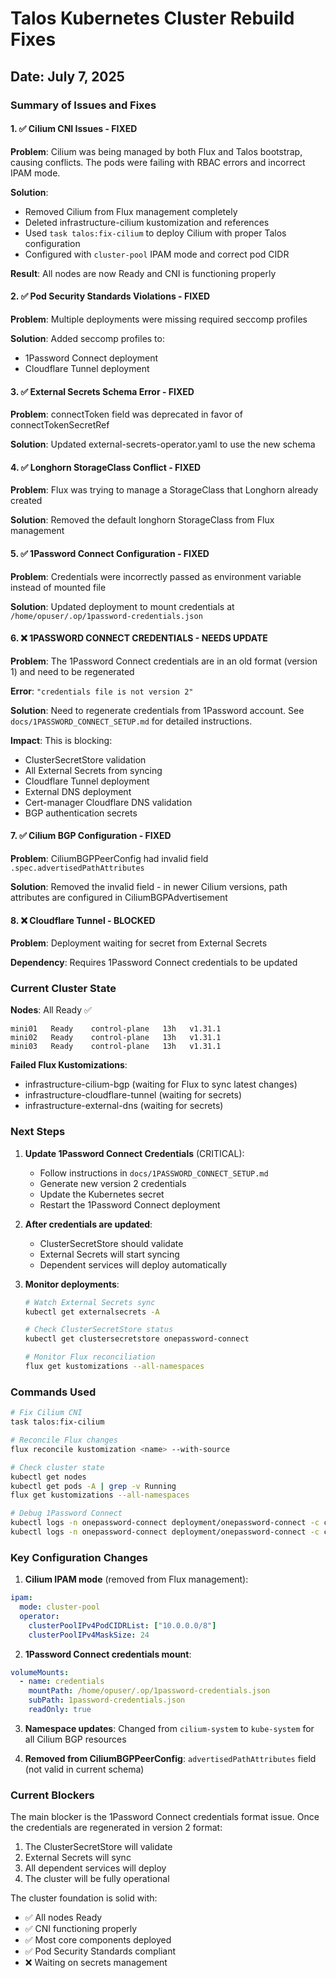 # Talos Kubernetes Cluster Rebuild Fixes

## Date: July 7, 2025

### Summary of Issues and Fixes

#### 1. ✅ Cilium CNI Issues - FIXED

**Problem**: Cilium was being managed by both Flux and Talos bootstrap, causing conflicts. The pods were failing with RBAC errors and incorrect IPAM mode.

**Solution**:

- Removed Cilium from Flux management completely
- Deleted infrastructure-cilium kustomization and references
- Used `task talos:fix-cilium` to deploy Cilium with proper Talos configuration
- Configured with `cluster-pool` IPAM mode and correct pod CIDR

**Result**: All nodes are now Ready and CNI is functioning properly

#### 2. ✅ Pod Security Standards Violations - FIXED

**Problem**: Multiple deployments were missing required seccomp profiles

**Solution**: Added seccomp profiles to:

- 1Password Connect deployment
- Cloudflare Tunnel deployment

#### 3. ✅ External Secrets Schema Error - FIXED

**Problem**: connectToken field was deprecated in favor of connectTokenSecretRef

**Solution**: Updated external-secrets-operator.yaml to use the new schema

#### 4. ✅ Longhorn StorageClass Conflict - FIXED

**Problem**: Flux was trying to manage a StorageClass that Longhorn already created

**Solution**: Removed the default longhorn StorageClass from Flux management

#### 5. ✅ 1Password Connect Configuration - FIXED

**Problem**: Credentials were incorrectly passed as environment variable instead of mounted file

**Solution**: Updated deployment to mount credentials at `/home/opuser/.op/1password-credentials.json`

#### 6. ❌ 1PASSWORD CONNECT CREDENTIALS - NEEDS UPDATE

**Problem**: The 1Password Connect credentials are in an old format (version 1) and need to be regenerated

**Error**: `"credentials file is not version 2"`

**Solution**: Need to regenerate credentials from 1Password account. See `docs/1PASSWORD_CONNECT_SETUP.md` for detailed instructions.

**Impact**: This is blocking:

- ClusterSecretStore validation
- All External Secrets from syncing
- Cloudflare Tunnel deployment
- External DNS deployment
- Cert-manager Cloudflare DNS validation
- BGP authentication secrets

#### 7. ✅ Cilium BGP Configuration - FIXED

**Problem**: CiliumBGPPeerConfig had invalid field `.spec.advertisedPathAttributes`

**Solution**: Removed the invalid field - in newer Cilium versions, path attributes are configured in CiliumBGPAdvertisement

#### 8. ❌ Cloudflare Tunnel - BLOCKED

**Problem**: Deployment waiting for secret from External Secrets

**Dependency**: Requires 1Password Connect credentials to be updated

### Current Cluster State

**Nodes**: All Ready ✅

```
mini01   Ready    control-plane   13h   v1.31.1
mini02   Ready    control-plane   13h   v1.31.1
mini03   Ready    control-plane   13h   v1.31.1
```

**Failed Flux Kustomizations**:

- infrastructure-cilium-bgp (waiting for Flux to sync latest changes)
- infrastructure-cloudflare-tunnel (waiting for secrets)
- infrastructure-external-dns (waiting for secrets)

### Next Steps

1. **Update 1Password Connect Credentials** (CRITICAL):
   - Follow instructions in `docs/1PASSWORD_CONNECT_SETUP.md`
   - Generate new version 2 credentials
   - Update the Kubernetes secret
   - Restart the 1Password Connect deployment

2. **After credentials are updated**:
   - ClusterSecretStore should validate
   - External Secrets will start syncing
   - Dependent services will deploy automatically

3. **Monitor deployments**:

   ```bash
   # Watch External Secrets sync
   kubectl get externalsecrets -A

   # Check ClusterSecretStore status
   kubectl get clustersecretstore onepassword-connect

   # Monitor Flux reconciliation
   flux get kustomizations --all-namespaces
   ```

### Commands Used

```bash
# Fix Cilium CNI
task talos:fix-cilium

# Reconcile Flux changes
flux reconcile kustomization <name> --with-source

# Check cluster state
kubectl get nodes
kubectl get pods -A | grep -v Running
flux get kustomizations --all-namespaces

# Debug 1Password Connect
kubectl logs -n onepassword-connect deployment/onepassword-connect -c connect-api
kubectl logs -n onepassword-connect deployment/onepassword-connect -c connect-sync
```

### Key Configuration Changes

1. **Cilium IPAM mode** (removed from Flux management):

```yaml
ipam:
  mode: cluster-pool
  operator:
    clusterPoolIPv4PodCIDRList: ["10.0.0.0/8"]
    clusterPoolIPv4MaskSize: 24
```

2. **1Password Connect credentials mount**:

```yaml
volumeMounts:
  - name: credentials
    mountPath: /home/opuser/.op/1password-credentials.json
    subPath: 1password-credentials.json
    readOnly: true
```

3. **Namespace updates**: Changed from `cilium-system` to `kube-system` for all Cilium BGP resources

4. **Removed from CiliumBGPPeerConfig**: `advertisedPathAttributes` field (not valid in current schema)

### Current Blockers

The main blocker is the 1Password Connect credentials format issue. Once the credentials are regenerated in version 2 format:

1. The ClusterSecretStore will validate
2. External Secrets will sync
3. All dependent services will deploy
4. The cluster will be fully operational

The cluster foundation is solid with:

- ✅ All nodes Ready
- ✅ CNI functioning properly
- ✅ Most core components deployed
- ✅ Pod Security Standards compliant
- ❌ Waiting on secrets management
